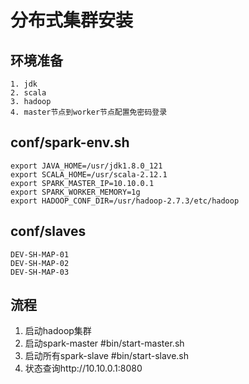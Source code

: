 # 分布式集群安装
## 环境准备
```
1. jdk
2. scala
3. hadoop 
4. master节点到worker节点配置免密码登录  
```


## conf/spark-env.sh
```
export JAVA_HOME=/usr/jdk1.8.0_121
export SCALA_HOME=/usr/scala-2.12.1
export SPARK_MASTER_IP=10.10.0.1
export SPARK_WORKER_MEMORY=1g
export HADOOP_CONF_DIR=/usr/hadoop-2.7.3/etc/hadoop
```
## conf/slaves
```
DEV-SH-MAP-01
DEV-SH-MAP-02
DEV-SH-MAP-03
```

## 流程
1. 启动hadoop集群
2. 启动spark-master   #bin/start-master.sh
3. 启动所有spark-slave #bin/start-slave.sh
4. 状态查询http://10.10.0.1:8080
